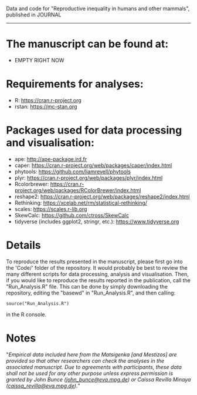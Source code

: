 
Data and code for "Reproductive inequality in humans and other
mammals", published in JOURNAL

----------------------------
# The manuscript can be found at:

- EMPTY RIGHT NOW

# Requirements for analyses:

- R: https://cran.r-project.org
- rstan: https://mc-stan.org

# Packages used for data processing and visualisation:

- ape: http://ape-package.ird.fr
- caper: https://cran.r-project.org/web/packages/caper/index.html
- phytools: https://github.com/liamrevell/phytools
- plyr: https://cran.r-project.org/web/packages/plyr/index.html
- Rcolorbrewer: https://cran.r-project.org/web/packages/RColorBrewer/index.html
- reshape2: https://cran.r-project.org/web/packages/reshape2/index.html
- Rethinking: https://xcelab.net/rm/statistical-rethinking/
- scales: https://scales.r-lib.org
- SkewCalc: https://github.com/ctross/SkewCalc
- tidyverse (includes ggplot2, stringr, etc.): https://www.tidyverse.org

# Details

To reproduce the results presented in the manuscript, please first go into the 'Code/' folder of the repository. It would probably be best to review the many different scripts for data processing, analysis and visualisation. Then, if you would like to reproduce the results reported in the publication, call the "Run_Analysis.R" file. This can be done by simply downloading the repository, editing the "basewd" in "Run_Analysis.R", and then calling:

``````````
source("Run_Analysis.R")
``````````

in the R console. 

# Notes

"*Empirical data included here from the Matsigenka [and Mestizos] are provided so that other researchers can check the analyses in the associated manuscript. Due to agreements with participants, these data shall not be used for any other purpose unless express permission is granted by John Bunce (john_bunce@eva.mpg.de) or Caissa Revilla Minaya (caissa_revilla@eva.mpg.de).*"
